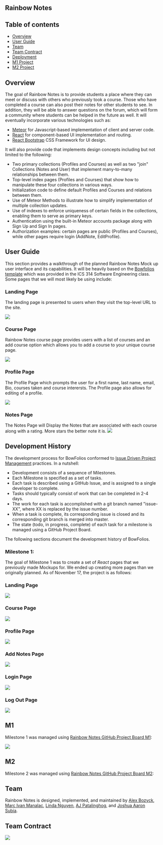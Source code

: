 ## Rainbow Notes

## Table of contents

* [Overview](#overview)
* [User Guide](#user-guide)
* [Team](#team)
* [Team Contract](#team-contract)
* [Deployment](http://146.190.34.247/)
* [M1 Project](#M1)
* [M2 Project](#M2)

## Overview

The goal of Rainbow Notes is to provide students a place where they can meet or discuss with others who previously took a course. Those who have completed a course can also post their notes for other students to see. In addition, they will be able to answer questions on the forum, which will form a community where students can be helped in the future as well. It will eventually incorporate various technologies such as:

* [Meteor](https://www.meteor.com/) for Javascript-based implementation of client and server code.
* [React](https://reactjs.org/) for component-based UI implementation and routing.
* [React Bootstrap](https://react-bootstrap.github.io/) CSS Framework for UI design.

It will also provide code that implements design concepts including but not limited to the following:

* Two primary collections (Profiles and Courses) as well as two "join" Collections (Notes and User) that implement many-to-many relationships between them.
* Top-level index pages (Profiles and Courses) that show how to manipulate these four collections in various ways.
* Initialization code to define default Profiles and Courses and relations between them.
* Use of Meteor Methods to illustrate how to simplify implementation of multiple collection updates.
* Use of indexes to enforce uniqueness of certain fields in the collections, enabling them to serve as primary keys.
* Authentication using the built-in Meteor accounts package along with Sign Up and Sign In pages.
* Authorization examples: certain pages are public (Profiles and Courses), while other pages require login (AddNote, EditProfile).

## User Guide

This section provides a walkthrough of the planned Rainbow Notes Mock up user interface and its capabilities. It will be heavily based on the [Bowfolios template](https://bowfolios.github.io) which was provided in the ICS 314 Software Engineering class. Some pages that we will most likely be using include:

### Landing Page

The landing page is presented to users when they visit the top-level URL to the site.

![](images/landing.png)

### Course Page 

Rainbow Notes course page provides users with a list of courses and an add course option which allows you to add a course to your unique course page. 

![](images/home.png)

### Profile Page
The Profile Page which prompts the user for a first name, last name, email, Bio, courses taken and course interersts. The Profile page also allows for editing of a profile.

![](images/profile.png)

### Notes Page
The Notes Page will Display the Notes that are associated with each course along with a rating. More stars the better note it is. 
![](images/notes.png)

## Development History

The development process for BowFolios conformed to [Issue Driven Project Management](http://courses.ics.hawaii.edu/ics314f19/modules/project-management/) practices. In a nutshell:

* Development consists of a sequence of Milestones.
* Each Milestone is specified as a set of tasks.
* Each task is described using a GitHub Issue, and is assigned to a single developer to complete.
* Tasks should typically consist of work that can be completed in 2-4 days.
* The work for each task is accomplished with a git branch named "issue-XX", where XX is replaced by the issue number.
* When a task is complete, its corresponding issue is closed and its corresponding git branch is merged into master.
* The state (todo, in progress, complete) of each task for a milestone is managed using a GitHub Project Board.

The following sections document the development history of BowFolios.

### Milestone 1: 

The goal of Milestone 1 was to create a set of *React* pages that we previously made Mockups for.  We ended up creating more pages than we originally planned. As of November 17, the project is as follows:

### Landing Page
![](images/homePage.png)

### Course Page
![](images/coursePage.png)

### Profile Page
![](images/profilePage.png)

### Add Notes Page
![](images/AddNotesPage.png)

### Login Page
![](images/LoginPage.png)

### Log Out Page
![](images/LogOutPage.png)

## M1
Milestone 1 was managed using [Rainbow Notes GitHub Project Board M1](https://github.com/orgs/rainbow-notes/projects/1):

![](images/ProjectM1.png)

## M2
Milestone 2 was managed using [Rainbow Notes GitHub Project Board M2](https://github.com/orgs/rainbow-notes/projects/3):
## Team
Rainbow Notes is designed, implemented, and maintained by [Alex Bozyck](https://abozb01.github.io/), [Marc Ivan Manalac](https://marcivanmanalac.github.io/), [Linda Nguyen](https://lindanguyen25.github.io), [AJ Patalinghog](https://aj-patalinghog.github.io), and [Joshua Aaron Subia](https://josh-subia.github.io/).

## Team Contract
![](images/team-contract-image.png)
